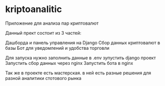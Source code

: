 # kriptoanalitic
Приложение для анализа пар криптовалют

Данный прект состоит из 3 частей:

Дашборда и панель управления на Django 
Сбор данных криптовалют в базы
Бот для уведомлений и удобства торговли


Для запуска нужно заполнить данные в .env
зупустить django проект
Запустить сбор данных через nginx
Запустить бота в nginx

Так же в проекте есть мастерская. в ней есть разные решения для разной аналитики стотового рынка